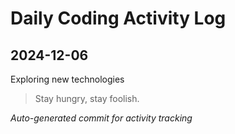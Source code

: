 # Daily Coding Activity Log

## 2024-12-06

Exploring new technologies

> Stay hungry, stay foolish.

*Auto-generated commit for activity tracking*
